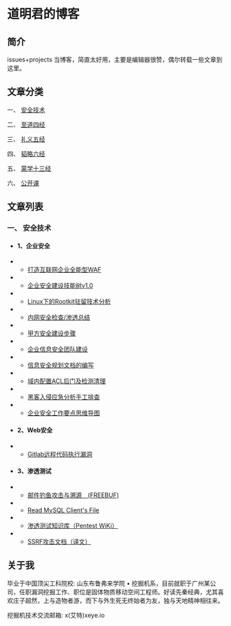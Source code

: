 # 道明君的博客

## 简介
 issues+projects 当博客，简直太好用，主要是编辑器很赞，偶尔转载一些文章到这里。
 

## 文章分类

一、 [安全技术](https://github.com/DaoMingJun/blog/projects/7)

二、 [至道四经](https://github.com/DaoMingJun/blog/projects/2)

三、 [礼义五经](https://github.com/DaoMingJun/blog/projects/4)

四、 [韬略六经](https://github.com/DaoMingJun/blog/projects/3)

五、 [蒙学十三经](https://github.com/DaoMingJun/blog/projects/2)

六、 [公开课](https://github.com/DaoMingJun/blog/projects/6)

## 文章列表
### 一、 安全技术
* #### 1、企业安全
 
* * [打造互联网企业全能型WAF](https://github.com/DaoMingJun/blog/issues/20)
 
* * [企业安全建设技能树v1.0](https://github.com/DaoMingJun/blog/issues/16)
 
* * [Linux下的Rootkit驻留技术分析](https://github.com/DaoMingJun/blog/issues/17)
 
* * [内网安全检查/渗透总结](https://github.com/DaoMingJun/blog/issues/11)
 
* * [甲方安全建设步骤](https://github.com/DaoMingJun/blog/issues/14)
 
* * [企业信息安全团队建设](https://github.com/DaoMingJun/blog/issues/10)
 
* * [信息安全规划文档的编写](https://github.com/DaoMingJun/blog/issues/12)

* * [域内配置ACL后门及检测清理](https://github.com/DaoMingJun/blog/issues/21)

* * [黑客入侵应急分析手工排查](https://github.com/DaoMingJun/blog/issues/15)

* * [企业安全工作要点思维导图](https://github.com/DaoMingJun/blog/issues/13)

* #### 2、Web安全
* * [Gitlab远程代码执行漏洞](https://github.com/DaoMingJun/blog/issues/19)

* #### 3、渗透测试
* * [邮件钓鱼攻击与溯源　(FREEBUF)](https://github.com/DaoMingJun/blog/issues/22)

* * [Read MySQL Client's File](https://github.com/DaoMingJun/blog/issues/18)

* * [渗透测试知识库（Pentest WiKi）](https://github.com/DaoMingJun/blog/issues/9)

* * [SSRF攻击文档（译文）](https://github.com/DaoMingJun/blog/issues/8)



## 关于我
毕业于中国顶尖工科院校: 山东布鲁弗来学院 • 挖掘机系，目前就职于广州某公司，任职漏洞挖掘工作、职位是固体物质移动空间工程师。好读先秦经典，尤其喜欢庄子超然，上与造物者游，而下与外生死无终始者为友，独与天地精神相往来。

挖掘机技术交流邮箱: x(艾特)xeye.io

